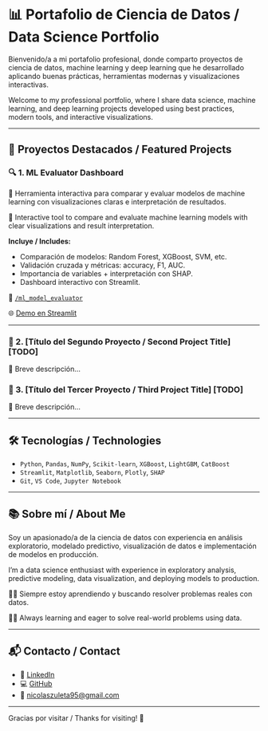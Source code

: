 # 📊 Portafolio de Ciencia de Datos / Data Science Portfolio

Bienvenido/a a mi portafolio profesional, donde comparto proyectos de ciencia de datos, machine learning y deep learning que he desarrollado aplicando buenas prácticas, herramientas modernas y visualizaciones interactivas.

Welcome to my professional portfolio, where I share data science, machine learning, and deep learning projects developed using best practices, modern tools, and interactive visualizations.

---

## 📁 Proyectos Destacados / Featured Projects

### 🔍 1. ML Evaluator Dashboard

🧠 Herramienta interactiva para comparar y evaluar modelos de machine learning con visualizaciones claras e interpretación de resultados.

🧠 Interactive tool to compare and evaluate machine learning models with clear visualizations and result interpretation.

**Incluye / Includes:**
- Comparación de modelos: Random Forest, XGBoost, SVM, etc.  
- Validación cruzada y métricas: accuracy, F1, AUC.
- Importancia de variables + interpretación con SHAP.
- Dashboard interactivo con Streamlit.
  

📂 [`/ml_model_evaluator`](ml_model_evaluator/)

🌐 [Demo en Streamlit](https://mlmodelevaluatornz.streamlit.app)

---

### 📌 2. [Título del Segundo Proyecto / Second Project Title] [TODO]
📄 Breve descripción...

### 📌 3. [Título del Tercer Proyecto / Third Project Title] [TODO]
📄 Breve descripción...


---

## 🛠 Tecnologías / Technologies

- `Python`, `Pandas`, `NumPy`, `Scikit-learn`, `XGBoost`, `LightGBM`, `CatBoost`
- `Streamlit`, `Matplotlib`, `Seaborn`, `Plotly`, `SHAP`
- `Git`, `VS Code`, `Jupyter Notebook`

---

## 📚 Sobre mí / About Me

Soy un apasionado/a de la ciencia de datos con experiencia en análisis exploratorio, modelado predictivo, visualización de datos e implementación de modelos en producción.

I’m a data science enthusiast with experience in exploratory analysis, predictive modeling, data visualization, and deploying models to production.

👨‍💻 Siempre estoy aprendiendo y buscando resolver problemas reales con datos.

👨‍💻 Always learning and eager to solve real-world problems using data.

---

## 📬 Contacto / Contact

- 💼 [LinkedIn](https://www.linkedin.com/in/nicolaszuletasierra/)
- 💻 [GitHub](https://github.com/nicolaszuleta95)
- 📧 nicolaszuleta95@gmail.com

---

Gracias por visitar / Thanks for visiting! 🚀